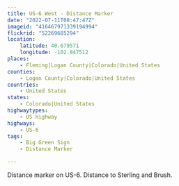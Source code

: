 ```yaml
---
title: US-6 West - Distance Marker
date: "2022-07-11T08:47:47Z"
imageid: "416467971339194994"
flickrid: "52269685294"
location:
    latitude: 40.679571
    longitude: -102.847512
places:
    - Fleming|Logan County|Colorado|United States
counties:
    - Logan County|Colorado|United States
countries:
    - United States
states:
    - Colorado|United States
highwaytypes:
    - US Highway
highways:
    - US-6
tags:
    - Big Green Sign
    - Distance Marker

---
```

Distance marker on US-6.  Distance to Sterling and Brush.